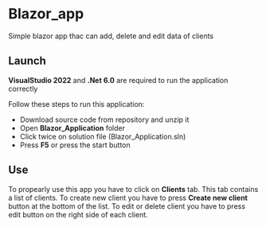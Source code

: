 
# Blazor_app
Simple blazor app thac can add, delete and edit data of clients

## Launch
**VisualStudio 2022** and **.Net 6.0** are required to run the application correctly

Follow these steps to run this application:

- Download source code from repository and unzip it
- Open **Blazor_Application** folder
- Click twice on solution file (Blazor_Application.sln)
- Press **F5** or press the start button

## Use
To propearly use this app you have to click on **Clients** tab. This tab contains a list of clients. To create new client you have to press **Create new client** button at the bottom of the list. To edit or delete client you have to press edit button on the right side of each client.

